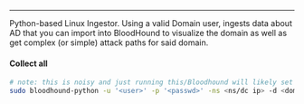 -- -
Python-based Linux Ingestor. Using a valid Domain user, ingests data about AD that you can import into BloodHound to visualize the domain as well as get complex (or simple) attack paths for said domain. 
#### Collect all
```bash
# note: this is noisy and just running this/Bloodhound will likely set off alarms
sudo bloodhound-python -u '<user>' -p '<passwd>' -ns <ns/dc ip> -d <domain> -c all 
```